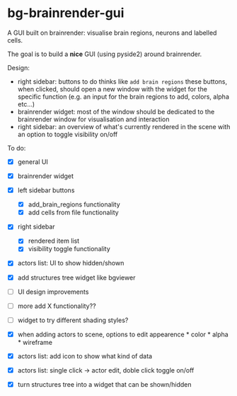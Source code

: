 # bg-brainrender-gui
A GUI built on brainrender: visualise brain regions, neurons and labelled cells. 

The goal is to build a **nice** GUI (using pyside2) around brainrender.

Design: 
  - right sidebar: buttons to do thinks like `add brain regions`
        these buttons, when clicked, should open a new window with the widget for the specific function (e.g. an input for the brain regions to add, colors, alpha etc...)
  - brainrender widget: most of the window should be dedicated to the brainrender window for visualisation and interaction
  - right sidebar: an overview of what's currently rendered in the scene with an option to toggle visibility on/off
  
  
To do:
 * [x] general UI
 * [x] brainrender widget
 * [x] left sidebar buttons
      * [x] add_brain_regions functionality
      * [x] add cells from file functionality
  * [x] right sidebar
       * [x] rendered item list
       * [x] visibility toggle functionality
  * [x] actors list: UI to show hidden/shown
  * [x] add structures tree widget like bgviewer
  
  * [ ] UI design improvements
  * [ ] more add X functionality??

  * [ ] widget to try different shading styles?
  * [x] when adding actors to scene, options to edit appearence
         * color
         * alpha
         * wireframe

  * [x] actors list: add icon to show what kind of data
  * [x] actors list: single click -> actor edit, doble click toggle on/off
  * [x] turn structures tree into a widget that can be shown/hidden

